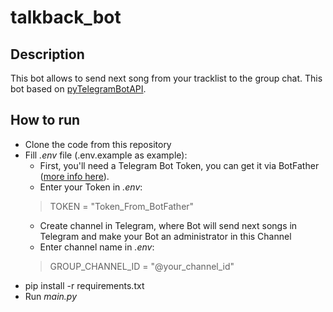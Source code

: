 # talkback_bot

## Description
This bot allows to send next song from your tracklist to the group chat.
This bot based on [pyTelegramBotAPI](https://github.com/eternnoir/pyTelegramBotAPI).


## How to run

* Clone the code from this repository
* Fill _.env_ file (.env.example as example):
  * First, you'll need a Telegram Bot Token, you can get it via BotFather 
([more info here](https://core.telegram.org/bots)).  
  * Enter your Token in _.env_:
  > TOKEN = "Token_From_BotFather"
  * Create channel in Telegram, where Bot will send next songs in Telegram and make your Bot an administrator in this Channel
  * Enter channel name in _.env_:
  > GROUP_CHANNEL_ID = "@your_channel_id"
* pip install -r requirements.txt
* Run _main.py_
